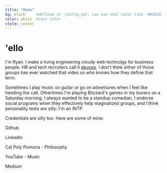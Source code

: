 ```yaml
---
title: "Home"
bg: black     #defined in _config.yml, can use html color like '#010101'
color: white  #text color
style: center
---
```


# 'ello 
I'm Ryan. I make a living engineering cloudy web technolgy for business people.  HR and tech recruiters call it [devops](https://www.youtube.com/watch?v=_DEToXsgrPc).  I don't think either of those groups has ever watched that video so who knows how they define that term.  

Sometimes I play music on guitar or go on adventures when I feel like heeding the call.  Othertimes I'm playing Blizzard's games in my boxers on a Saturday morning.  I always wanted to be a standup comedian,  I endorse social programs when they effectively help maginalized groups, and I think personality tests are silly: I'm an INTP.

Credentials are silly too.  Here are some of mine:

Github

LinkedIn

Cal Poly Pomona - Philosophy

YouTube - Music

Medium
